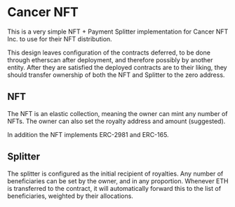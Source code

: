 # Cancer NFT

This is a very simple NFT + Payment Splitter implementation for Cancer NFT Inc. to use for their NFT distribution.

This design leaves configuration of the contracts deferred, to be done through etherscan after deployment, and therefore possibly by another entity. After they are satisfied the deployed contracts are to their liking, they should transfer ownership of both the NFT and Splitter to the zero address.

## NFT

The NFT is an elastic collection, meaning the owner can mint any number of NFTs. The owner can also set the royalty address and amount (suggested).

In addition the NFT implements ERC-2981 and ERC-165.

## Splitter

The splitter is configured as the initial recipient of royalties. Any number of beneficiaries can be set by the owner, and in any proportion. Whenever ETH is transferred to the contract, it will automatically forward this to the list of beneficiaries, weighted by their allocations.
